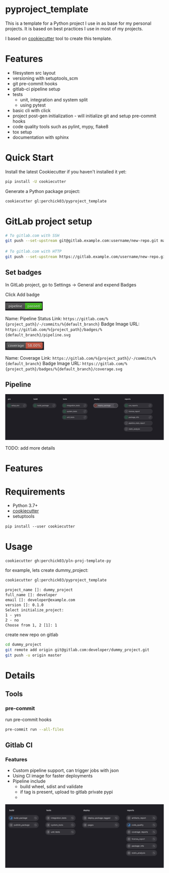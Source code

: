 # pyproject_template


This is a template for a Python project I use in as base for my personal projects.
It is based on best practices I use in most of my projects.

I based on [cookiecutter](https://github.com/cookiecutter/cookiecutter) tool to create this template.

# Features
* filesystem src layout
* versioning with setuptools_scm
* git pre-commit hooks
* gitlab-ci pipeline setup
* tests
  * unit, integration and system split
  * using pytest
* basic cli with click
* project post-gen initialization - will initialize git and setup pre-commit hooks
* code quality tools such as pylint, mypy, flake8
* tox setup
* documentation with sphinx


# Quick Start
Install the latest Cookiecutter if you haven't installed it yet:
```bash
pip install -U cookiecutter
```

Generate a Python package project:
```bash
cookiecutter gl:perchick03/pyproject_template
```



# GitLab project setup

```bash
# To gitlab.com with SSH
git push --set-upstream git@gitlab.example.com:username/new-repo.git master

# To gitlab.com with HTTP
git push --set-upstream https://gitlab.example.com/username/new-repo.git master
```
## Set badges
In GitLab project, go to Settings -> General and expend Badges

Click Add badge

![img_1.png](docs/images/img_1.png)


Name: Pipeline Status
Link: `https://gitlab.com/%{project_path}/-/commits/%{default_branch}`
Badge Image URL: `https://gitlab.com/%{project_path}/badges/%{default_branch}/pipeline.svg`

![img_2.png](docs/images/img_2.png)

Name: Coverage
Link: `https://gitlab.com/%{project_path}/-/commits/%{default_branch}`
Badge Image URL: `https://gitlab.com/%{project_path}/badges/%{default_branch}/coverage.svg`

## Pipeline
![img.png](docs/images/img.png)

TODO: add more details


# Features


# Requirements
* Python 3.7+
* [cookiecutter](https://github.com/cookiecutter/cookiecutter)
* setuptools

`pip install --user cookiecutter`

# Usage

`cookiecutter gh:perchick03/pln-proj-template-py`


for example, lets create dummy_project:
```bash
cookiecutter gl:perchick03/pyproject_template
````
```text
project_name []: dummy_project
full_name []: developer
email []: developer@example.com
version []: 0.1.0
Select initialize_project:
1 - yes
2 - no
Choose from 1, 2 [1]: 1
```
create new repo on gitlab
```bash
cd dummy_project
git remote add origin git@gitlab.com:developer/dummy_project.git
git push -u origin master
```

# Details

## Tools
### pre-commit

run pre-commit hooks
```bash
pre-commit run --all-files
```

## Gitlab CI

### Features
* Custom pipeline support, can trigger jobs with json
* Using CI image for faster deployments
* Pipeline include
  * build wheel, sdist and validate
  * if tag is present, upload to gitlab private pypi
  * 


![img.png](docs/img.png)
